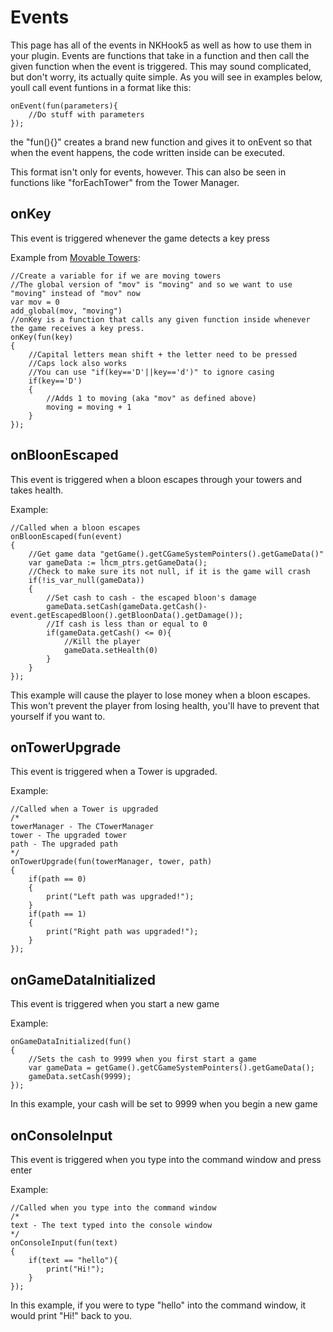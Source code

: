 # Events
This page has all of the events in NKHook5 as well as how to use them in your plugin. Events are functions that take in a function and then call the given function when the event is triggered. This may sound complicated, but don't worry, its actually quite simple. As you will see in examples below, youll call event funtions in a format like this:
```
onEvent(fun(parameters){
    //Do stuff with parameters
});
```
the "fun(){}" creates a brand new function and gives it to onEvent so that when the event happens, the code written inside can be executed.

This format isn't only for events, however. This can also be seen in functions like "forEachTower" from the Tower Manager.

## onKey
This event is triggered whenever the game detects a key press

Example from [Movable Towers](https://github.com/DisabledMallis/NKHook5/blob/master/ScriptExamples/MovableTowers.chai):
```
//Create a variable for if we are moving towers
//The global version of "mov" is "moving" and so we want to use "moving" instead of "mov" now
var mov = 0
add_global(mov, "moving")
//onKey is a function that calls any given function inside whenever the game receives a key press.
onKey(fun(key)
{
	//Capital letters mean shift + the letter need to be pressed
	//Caps lock also works
	//You can use "if(key=='D'||key=='d')" to ignore casing
	if(key=='D')
	{
		//Adds 1 to moving (aka "mov" as defined above)
		moving = moving + 1
	}
});
```

## onBloonEscaped
This event is triggered when a bloon escapes through your towers and takes health.

Example:
```
//Called when a bloon escapes
onBloonEscaped(fun(event)
{
	//Get game data "getGame().getCGameSystemPointers().getGameData()"
	var gameData := lhcm_ptrs.getGameData();
	//Check to make sure its not null, if it is the game will crash
	if(!is_var_null(gameData))
	{
		//Set cash to cash - the escaped bloon's damage
		gameData.setCash(gameData.getCash()-event.getEscapedBloon().getBloonData().getDamage());
		//If cash is less than or equal to 0
		if(gameData.getCash() <= 0){
			//Kill the player
			gameData.setHealth(0)
		}
	}
});
```

This example will cause the player to lose money when a bloon escapes. This won't prevent the player from losing health, you'll have to prevent that yourself if you want to.


## onTowerUpgrade
This event is triggered when a Tower is upgraded.

Example:
```
//Called when a Tower is upgraded
/*
towerManager - The CTowerManager
tower - The upgraded tower
path - The upgraded path
*/
onTowerUpgrade(fun(towerManager, tower, path)
{
	if(path == 0)
	{
		print("Left path was upgraded!");
	}
	if(path == 1)
	{
		print("Right path was upgraded!");
	}
});
```


## onGameDataInitialized
This event is triggered when you start a new game

Example:
```
onGameDataInitialized(fun()
{
	//Sets the cash to 9999 when you first start a game
	var gameData = getGame().getCGameSystemPointers().getGameData();
	gameData.setCash(9999);
});
```

In this example, your cash will be set to 9999 when you begin a new game



## onConsoleInput
This event is triggered when you type into the command window and press enter

Example:
```
//Called when you type into the command window
/*
text - The text typed into the console window
*/
onConsoleInput(fun(text)
{
	if(text == "hello"){
		print("Hi!");
	}
});
```

In this example, if you were to type "hello" into the command window, it would print "Hi!" back to you.